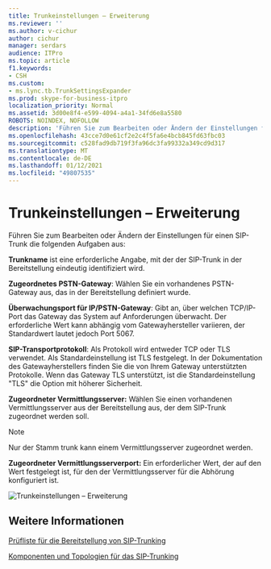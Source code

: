 ```yaml
---
title: Trunkeinstellungen – Erweiterung
ms.reviewer: ''
ms.author: v-cichur
author: cichur
manager: serdars
audience: ITPro
ms.topic: article
f1.keywords:
- CSH
ms.custom:
- ms.lync.tb.TrunkSettingsExpander
ms.prod: skype-for-business-itpro
localization_priority: Normal
ms.assetid: 3d00e8f4-e599-4094-a4a1-34fd6e8a5580
ROBOTS: NOINDEX, NOFOLLOW
description: 'Führen Sie zum Bearbeiten oder Ändern der Einstellungen für einen SIP-Trunk die folgenden Aufgaben aus:'
ms.openlocfilehash: 43cce7d0e61cf2e2c4f5fa6e4bcb845fd63fbc03
ms.sourcegitcommit: c528fad9db719f3fa96dc3fa99332a349cd9d317
ms.translationtype: MT
ms.contentlocale: de-DE
ms.lasthandoff: 01/12/2021
ms.locfileid: "49807535"
---
```

# <a name="trunk-settings-expander"></a>Trunkeinstellungen – Erweiterung

Führen Sie zum Bearbeiten oder Ändern der Einstellungen für einen SIP-Trunk die folgenden Aufgaben aus:

 **Trunkname** ist eine erforderliche Angabe, mit der der SIP-Trunk in der Bereitstellung eindeutig identifiziert wird.

 **Zugeordnetes PSTN-Gateway**: Wählen Sie ein vorhandenes PSTN-Gateway aus, das in der Bereitstellung definiert wurde.

 **Überwachungsport für IP/PSTN-Gateway**: Gibt an, über welchen TCP/IP-Port das Gateway das System auf Anforderungen überwacht. Der erforderliche Wert kann abhängig vom Gatewayhersteller variieren, der Standardwert lautet jedoch Port 5067.

 **SIP-Transportprotokoll**: Als Protokoll wird entweder TCP oder TLS verwendet. Als Standardeinstellung ist TLS festgelegt. In der Dokumentation des Gatewayherstellers finden Sie die von Ihrem Gateway unterstützten Protokolle. Wenn das Gateway TLS unterstützt, ist die Standardeinstellung "TLS" die Option mit höherer Sicherheit.

 **Zugeordneter Vermittlungsserver:** Wählen Sie einen vorhandenen Vermittlungsserver aus der Bereitstellung aus, der dem SIP-Trunk zugeordnet werden soll.

> [!NOTE]
> Nur der Stamm trunk kann einem Vermittlungsserver zugeordnet werden.

 **Zugeordneter Vermittlungsserverport:** Ein erforderlicher Wert, der auf den Wert festgelegt ist, für den der Vermittlungsserver für die Abhörung konfiguriert ist.

![Trunkeinstellungen – Erweiterung](../../../media/Trunk_Settings_Expander.jpg)

## <a name="see-also"></a>Weitere Informationen

[Prüfliste für die Bereitstellung von SIP-Trunking](https://technet.microsoft.com/library/94f4f03e-19d5-4198-92be-e4076dbb959a.aspx)

[Komponenten und Topologien für das SIP-Trunking](https://technet.microsoft.com/library/8ed9a9d0-517e-4f36-a131-22cdafa257fa.aspx)
